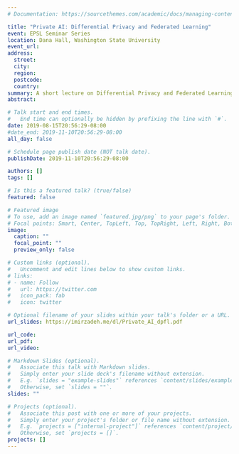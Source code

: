 ```yaml
---
# Documentation: https://sourcethemes.com/academic/docs/managing-content/

title: "Private AI: Differential Privacy and Federated Learning"
event: EPSL Seminar Series
location: Dana Hall, Washington State University
event_url: 
address:
  street:
  city:
  region:
  postcode:
  country:
summary: A short lecture on Differential Privacy and Federated Learning.
abstract:

# Talk start and end times.
#   End time can optionally be hidden by prefixing the line with `#`.
date: 2019-08-15T20:56:29-08:00
#date_end: 2019-11-10T20:56:29-08:00
all_day: false

# Schedule page publish date (NOT talk date).
publishDate: 2019-11-10T20:56:29-08:00

authors: []
tags: []

# Is this a featured talk? (true/false)
featured: false

# Featured image
# To use, add an image named `featured.jpg/png` to your page's folder. 
# Focal points: Smart, Center, TopLeft, Top, TopRight, Left, Right, BottomLeft, Bottom, BottomRight.
image:
  caption: ""
  focal_point: ""
  preview_only: false

# Custom links (optional).
#   Uncomment and edit lines below to show custom links.
# links:
# - name: Follow
#   url: https://twitter.com
#   icon_pack: fab
#   icon: twitter

# Optional filename of your slides within your talk's folder or a URL.
url_slides: https://imirzadeh.me/dl/Private_AI_dpfl.pdf

url_code:
url_pdf:
url_video:

# Markdown Slides (optional).
#   Associate this talk with Markdown slides.
#   Simply enter your slide deck's filename without extension.
#   E.g. `slides = "example-slides"` references `content/slides/example-slides.md`.
#   Otherwise, set `slides = ""`.
slides: ""

# Projects (optional).
#   Associate this post with one or more of your projects.
#   Simply enter your project's folder or file name without extension.
#   E.g. `projects = ["internal-project"]` references `content/project/deep-learning/index.md`.
#   Otherwise, set `projects = []`.
projects: []
---
```

